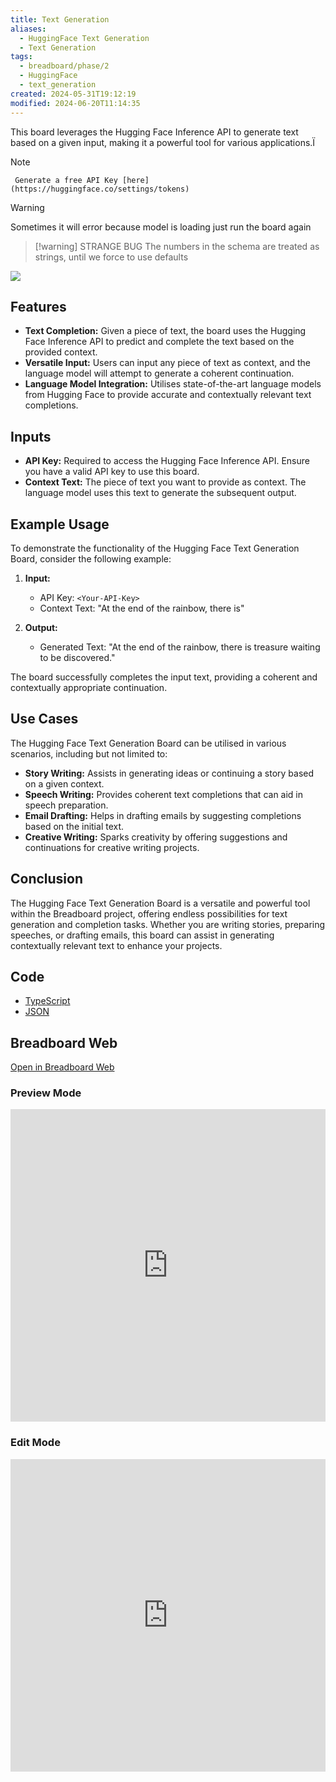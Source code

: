 ```yaml
---
title: Text Generation
aliases:
  - HuggingFace Text Generation
  - Text Generation
tags:
  - breadboard/phase/2
  - HuggingFace
  - text_generation
created: 2024-05-31T19:12:19
modified: 2024-06-20T11:14:35
---
```


This board leverages the Hugging Face Inference API to generate text based on a given input, making it a powerful tool for various applications.Ï

>[!note]
	 Generate a free API Key [here](https://huggingface.co/settings/tokens)

> [!warning]
> Sometimes it will error because model is loading just run the board again

> [!warning] STRANGE BUG
> The numbers in the schema are treated as strings, until we force to use defaults

![](https://youtu.be/8X4w9x7z6XA)

## Features

- **Text Completion:** Given a piece of text, the board uses the Hugging Face Inference API to predict and complete the text based on the provided context.
- **Versatile Input:** Users can input any piece of text as context, and the language model will attempt to generate a coherent continuation.
- **Language Model Integration:** Utilises state-of-the-art language models from Hugging Face to provide accurate and contextually relevant text completions.

## Inputs

- **API Key:** Required to access the Hugging Face Inference API. Ensure you have a valid API key to use this board.
- **Context Text:** The piece of text you want to provide as context. The language model uses this text to generate the subsequent output.

## Example Usage

To demonstrate the functionality of the Hugging Face Text Generation Board, consider the following example:

1. **Input:**
   - API Key: `<Your-API-Key>`
   - Context Text: "At the end of the rainbow, there is"

2. **Output:**
   - Generated Text: "At the end of the rainbow, there is treasure waiting to be discovered."

The board successfully completes the input text, providing a coherent and contextually appropriate continuation.

## Use Cases

The Hugging Face Text Generation Board can be utilised in various scenarios, including but not limited to:

- **Story Writing:** Assists in generating ideas or continuing a story based on a given context.
- **Speech Writing:** Provides coherent text completions that can aid in speech preparation.
- **Email Drafting:** Helps in drafting emails by suggesting completions based on the initial text.
- **Creative Writing:** Sparks creativity by offering suggestions and continuations for creative writing projects.

## Conclusion

The Hugging Face Text Generation Board is a versatile and powerful tool within the Breadboard project, offering endless possibilities for text generation and completion tasks. Whether you are writing stories, preparing speeches, or drafting emails, this board can assist in generating contextually relevant text to enhance your projects.

## Code

- [TypeScript](https://github.com/ExaDev/breadboard-examples/blob/main/src/examples/text-generation/index.ts)
- [JSON](https://github.com/ExaDev/breadboard-examples/blob/main/src/examples/text-generation/board.json)

## Breadboard Web

[Open in Breadboard Web](https://breadboard-ai.web.app/?board=https://raw.githubusercontent.com/ExaDev/breadboard-examples/main/src/examples/text-generation/board.json)

### Preview Mode

<iframe src="https://breadboard-ai.web.app/?board=https://raw.githubusercontent.com/ExaDev/breadboard-examples/main/src/examples/text-generation/board.json&embed" style="width: 100%; height: 500px; border: 0;"></iframe>

### Edit Mode

<iframe src="https://breadboard-ai.web.app/?board=https://raw.githubusercontent.com/ExaDev/breadboard-examples/main/src/examples/text-generation/board.json" style="width: 100%; height: 500px; border: 0;"></iframe>
